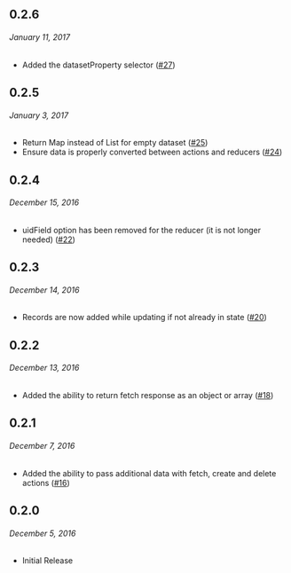 ## 0.2.6
###### _January 11, 2017_

- Added the datasetProperty selector ([#27](https://github.com/GetAmbassador/redux-clerk/pull/27))

## 0.2.5
###### _January 3, 2017_

- Return Map instead of List for empty dataset ([#25](https://github.com/GetAmbassador/redux-clerk/pull/25))
- Ensure data is properly converted between actions and reducers ([#24](https://github.com/GetAmbassador/redux-clerk/pull/24))

## 0.2.4
###### _December 15, 2016_

- uidField option has been removed for the reducer (it is not longer needed) ([#22](https://github.com/GetAmbassador/redux-clerk/pull/22))

## 0.2.3
###### _December 14, 2016_

- Records are now added while updating if not already in state ([#20](https://github.com/GetAmbassador/redux-clerk/pull/20))

## 0.2.2
###### _December 13, 2016_

- Added the ability to return fetch response as an object or array ([#18](https://github.com/GetAmbassador/redux-clerk/pull/18))

## 0.2.1
###### _December 7, 2016_

- Added the ability to pass additional data with fetch, create and delete actions ([#16](https://github.com/GetAmbassador/redux-clerk/pull/16))

## 0.2.0
###### _December 5, 2016_

- Initial Release
